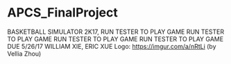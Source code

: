 # APCS_FinalProject
BASKETBALL SIMULATOR 2K17, RUN TESTER TO PLAY GAME
RUN TESTER TO PLAY GAME
RUN TESTER TO PLAY GAME
RUN TESTER TO PLAY GAME
DUE 5/26/17
WILLIAM XIE, ERIC XUE
Logo: https://imgur.com/a/nRtLi (by Vellia Zhou)
